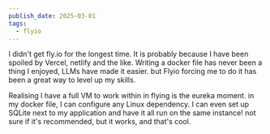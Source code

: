 ```yaml
---
publish_date: 2025-03-01
tags:
  - flyio
---
```

I didn't get fly.io for the longest time. It is probably because I have been spoiled by Vercel, netlify and the like.  Writing a docker file has never been a thing I enjoyed, LLMs have made it easier. but Flyio forcing me to do it has been a great way to level up my skills.

Realising I have a full VM to work within in flying is the eureka moment. in my docker file, I can configure any Linux dependency. I can even set up SQLite next to my application and have it all run on the same instance! not sure if it's recommended, but it works, and that's cool.
  
  
